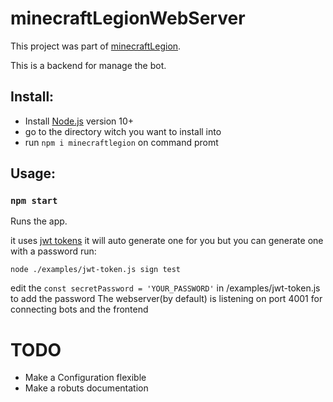 
# minecraftLegionWebServer

This project was part of [minecraftLegion](https://github.com/sefirosweb/minecraftLegion).

This is a backend for manage the bot.

## Install: 
- Install [Node.js](https://nodejs.dev/) version 10+ 
- go to the directory witch you want to install into
- run `npm i minecraftlegion` on command promt


## Usage:

### `npm start`

Runs the app.

it uses [jwt tokens](https://jwt.io/)
it will auto generate one for you but you can generate one with a password run:

    node ./examples/jwt-token.js sign test

edit the `const secretPassword = 'YOUR_PASSWORD'`  in /examples/jwt-token.js to add the password
The webserver(by default) is listening on port 4001 for connecting bots and the frontend


# TODO
- Make a Configuration flexible
- Make a robuts documentation
